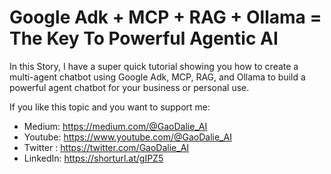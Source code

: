 
# Google Adk + MCP + RAG + Ollama = The Key To Powerful Agentic AI

In this Story, I have a super quick tutorial showing you how to create a multi-agent chatbot using Google Adk, MCP, RAG, and Ollama to build a powerful agent chatbot for your business or personal use.

If you like this topic and you want to support me:

- Medium: https://medium.com/@GaoDalie_AI
- Youtube: https://www.youtube.com/@GaoDalie_AI
- Twitter : https://twitter.com/GaoDalie_AI
- LinkedIn: https://shorturl.at/gIPZ5
